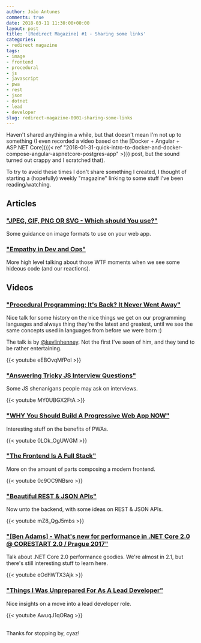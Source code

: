 ```yaml
---
author: João Antunes
comments: true
date: 2018-03-11 11:30:00+00:00
layout: post
title: '[Redirect Magazine] #1 - Sharing some links'
categories:
- redirect magazine
tags:
- image
- frontend
- procedural
- js
- javascript
- pwa
- rest
- json
- dotnet
- lead
- developer
slug: redirect-magazine-0001-sharing-some-links
---
```


Haven't shared anything in a while, but that doesn't mean I'm not up to something (I even recorded a video based on the [Docker + Angular + ASP.NET Core]({{< ref "2018-01-31-quick-intro-to-docker-and-docker-compose-angular-aspnetcore-postgres-app" >}}) post, but the sound turned out crappy and I scratched that).

To try to avoid these times I don't share something I created, I thought of starting a (hopefully) weekly "magazine" linking to some stuff I've been reading/watching.

## Articles
### ["JPEG, GIF, PNG OR SVG - Which should You use?"](https://dev.to/sarah_chima/jpeg-gif-png-or-svg---which-should-i-use-1o8o)

Some guidance on image formats to use on your web app.
<br/>
### ["Empathy in Dev and Ops"](https://dev.to/liquid_chickens/empathy-in-dev-and-ops)

More high level talking about those WTF moments when we see some hideous code (and our reactions).
<br/>
## Videos
### ["Procedural Programming: It's Back? It Never Went Away"](https://youtu.be/eEBOvqMfPoI)

Nice talk for some history on the nice things we get on our programming languages and always thing they're the latest and greatest, until we see the same concepts used in languages from before we were born :)

The talk is by [@kevlinhenney](https://twitter.com/kevlinhenney). Not the first I've seen of him, and they tend to be rather entertaining.

{{< youtube eEBOvqMfPoI >}}
<br/>
### ["Answering Tricky JS Interview Questions"](https://youtu.be/MY0UBGX2FtA)

Some JS shenanigans people may ask on interviews.

{{< youtube MY0UBGX2FtA >}}
<br/>
### ["WHY You Should Build A Progressive Web App NOW"](https://youtu.be/0LOk_OgUWGM)

Interesting stuff on the benefits of PWAs.

{{< youtube 0LOk_OgUWGM >}}
<br/>
### ["The Frontend Is A Full Stack"](https://youtu.be/0c9OC9NBsro)

More on the amount of parts composing a modern frontend.

{{< youtube 0c9OC9NBsro >}}
<br/>
### ["Beautiful REST & JSON APIs"](https://youtu.be/mZ8_QgJ5mbs)

Now unto the backend, with some ideas on REST & JSON APIs.

{{< youtube mZ8_QgJ5mbs >}}
<br/>
### ["[Ben Adams] - What's new for performance in .NET Core 2.0 @ CORESTART 2.0 / Prague 2017"](https://youtu.be/eOdhWTX3Ajk)

Talk about .NET Core 2.0 performance goodies. We're almost in 2.1, but there's still interesting stuff to learn here.

{{< youtube eOdhWTX3Ajk >}}
<br/>
### ["Things I Was Unprepared For As A Lead Developer"](https://youtu.be/AwuqJ1qORag)

Nice insights on a move into a lead developer role.

{{< youtube AwuqJ1qORag >}}

<br/>
Thanks for stopping by, cyaz!